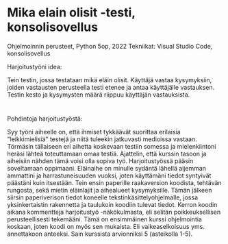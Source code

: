 # Mika elain olisit -testi, konsolisovellus
Ohjelmoinnin perusteet, Python 5op, 2022
Tekniikat: Visual Studio Code, konsolisovellus

Harjoitustyöni idea:

Tein testin, jossa testataan mikä eläin olisit.
Käyttäjä vastaa kysymyksiin, joiden vastausten perusteella testi etenee ja antaa käyttäjälle vastauksen.
Testin kesto ja kysymysten määrä riippuu käyttäjän vastauksista.

#
Pohdintoja harjoitustyöstä:

Syy työni aiheelle on, että ihmiset tykkäävät suorittaa erilaisia "leikkimielisiä" testejä ja niitä tuleekin jatkuvasti medioissa vastaan.
Törmäsin tällaiseen eri aihetta koskevaan testiin somessa ja mielenkiintoni heräsi lähteä toteuttamaan omaa testiä.
Ajattelin, että kurssin tasoon ja aiheisiin nähden tämä voisi olla sopiva työ. Harjoitustyössä pääsin soveltamaan oppimaani.
Eläinaihe on minulle sydäntä lähellä aijemman ammattini ja harrastuneisuuden vuoksi, joten käyttämäni tiedot syntyivät päästäni kuin itsestään.
Tein ensin paperille raakaversion koodista, tehtävän rungosta, sekä mietin eläinlajit ja aihealueet kysymyksille.
Tämän jälkeen siirsin paperiverison tiedot koneelle tekstinkäsittelyohjelmalle, jossa yksinkertaistin rakennetta ja taulukoin koodiin tulevat tiedot.
Kerron koodin aikana kommentteja harjoitustyö -näkökulmasta, eli selitän poikkeuksellisen perusteellisesti tekemääni.
Tämä on ensimmäinen kurssi ohjelmointia koskaan, joten koodi on myös sen mukaista. Eli vaikeaselkoisuus yms. annettakoon anteeksi. Sain kurssista arvionniksi 5 (asteikolla 1-5).
